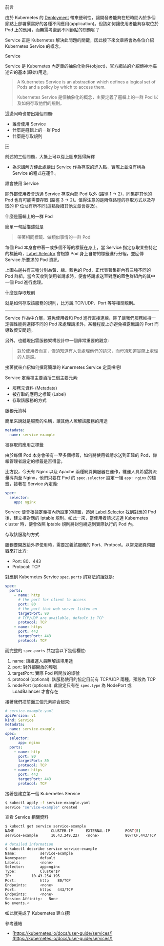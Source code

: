 
前言 [](https://tachingchen.com/tw/blog/kubernetes-service/#%E5%89%8D%E8%A8%80)

由於 Kubernetes 的 [Deployment](https://tachingchen.com/tw/blog/kubernetes-rolling-update-with-deployment/) 帶來便利性，讓開發者能夠在短時間內於多個節點上部署撰寫好的各種不同應用(application)。但該如何讓使用者能夠存取位於 Pod 上的應用，而無需考慮到不同節點的問題呢？

Service 正是 Kubernetes 解決此問題的關鍵，因此接下來文章將會為各位介紹 Kubernetes Service 的概念。

Service [](https://tachingchen.com/tw/blog/kubernetes-service/#service)

Service 是 Kubernetes 內定義的抽象化物件(object)，官方網站的介紹傳神地描述它的基本(原始)用途。

> A Kubernetes Service is an abstraction which defines a logical set of Pods and a policy by which to access them.
> 
> Kubernetes Service 是個抽象化的概念，主要定義了邏輯上的一群 Pod 以及如何存取他們的規則。

這邊同時也帶出幾個問題:

-   誰會使用 Service
-   什麼是邏輯上的一群 Pod
-   什麼是存取規則


￼


前述的三個問題，大抵上可以從上圖來獲得解釋

-   為求講解方便此處繪出 Service 作為存取的進入點，實際上並沒有稱為 Service 的程式在運作。

誰會使用 Service [](https://tachingchen.com/tw/blog/kubernetes-service/#%E8%AA%B0%E6%9C%83%E4%BD%BF%E7%94%A8-service)

除外部使用者會透過 Service 存取內部 Pod 以外 (路徑 1 -> 2)，同集群其他的 Pod 也有可能需要存取 (路徑 3 -> 2)。值得注意的是兩條路徑的存取方式以及存取的 IP 位址有所不同(這點後續其他文章會提及)。

什麼是邏輯上的一群 Pod [](https://tachingchen.com/tw/blog/kubernetes-service/#%E4%BB%80%E9%BA%BC%E6%98%AF%E9%82%8F%E8%BC%AF%E4%B8%8A%E7%9A%84%E4%B8%80%E7%BE%A4-pod)

簡單一句話描述就是

> 帶著相同標籤、做類似事情的一群 Pod

每個 Pod 本身會帶著一或多個不等的標籤在身上，當 Service 指定存取某些特定的標籤時，[Label Selector](https://kubernetes.io/docs/concepts/overview/working-with-objects/labels/) 會根據 Pod 身上自帶的標籤進行分組，並回傳 Service 所要求的 Pod 資訊。

上圖右邊共有三種分別為黃、綠、藍色的 Pod，正代表著集群內有三種不同的 Pod 群組，當今天收到使用者請求時，便會將請求送至對應的藍色群組內的其中一個 Pod 進行處理。

什麼是存取規則 [](https://tachingchen.com/tw/blog/kubernetes-service/#%E4%BB%80%E9%BA%BC%E6%98%AF%E5%AD%98%E5%8F%96%E8%A6%8F%E5%89%87)

就是如何存取該服務的規則，比方說 TCP/UDP、Port 等等相關規則。

---

Service 作為中介層，避免使用者和 Pod 進行直接連線，除了讓我們服務維持一定彈性能夠選擇不同的 Pod 來處理請求外，某種程度上亦避免裸露無謂的 Port 而導致資安問題。

另外，也體現出雲服務架構設計中一個非常重要的觀念:

> 對於使用者而言，僅須知道有人會處理他們的請求，而毋須知道實際上處理的人是誰。

接著就來介紹如何撰寫簡單的 Kunernetes Service 定義檔吧!

Service 定義檔主要涵括三個主要元素:

-   服務元資料 (Metadata)
-   被存取的應用之標籤 (Label)
-   存取該服務的方式

服務元資料 [](https://tachingchen.com/tw/blog/kubernetes-service/#%E6%9C%8D%E5%8B%99%E5%85%83%E8%B3%87%E6%96%99)

簡單來說就是服務的名稱，讓其他人瞭解該服務的用途

```yaml
metadata:
  name: service-example
```

被存取的應用之標籤 [](https://tachingchen.com/tw/blog/kubernetes-service/#%E8%A2%AB%E5%AD%98%E5%8F%96%E7%9A%84%E6%87%89%E7%94%A8%E4%B9%8B%E6%A8%99%E7%B1%A4)

由於每個 Pod 本身會帶有一至多個標籤，如何將使用者請求送到正確的 Pod，仰賴管理者設定的標籤是否得當。

比方說，今天有 Nginx 以及 Apache 兩種網頁伺服器在運作，維運人員希望將流量導向至 Nginx，他們只要在 Pod 的 `spec.selector` 設定一組 `app: nginx` 的標籤，接著在 Service 內定義:

```yaml
spec:
  selector:
    app: nginx
```

Service 便會根據定義檔內所設定的標籤，透過 [Label Selector](https://kubernetes.io/docs/concepts/overview/working-with-objects/labels/) 找到對應的 Pod 後，建立相對應的 Iptable 規則。如此一來，當使用者請求送達 Kubernetes cluster 時，便會依照 Iptable 規則將封包繞送到實際執行的 Pod 內。

存取該服務的方式 [](https://tachingchen.com/tw/blog/kubernetes-service/#%E5%AD%98%E5%8F%96%E8%A9%B2%E6%9C%8D%E5%8B%99%E7%9A%84%E6%96%B9%E5%BC%8F)

服務要開放給外界使用時，需要定義該服務的 Port、Protocol。以常見網頁伺服器來打比方:

-   Port: 80、443
-   Protocol: TCP

對應到 Kubernetes Service `spec.ports` 的寫法的話就是:

```yaml
spec:
  ports:
    - name: http
      # the port for client to access
      port: 80
      # the port that web server listen on
      targetPort: 80
      # TCP/UDP are available, default is TCP
      protocol: TCP
    - name: https
      port: 443
      targetPort: 443
      protocol: TCP
```

而完整的 `spec.ports` 共包含以下幾個欄位:

1.  name: 讓維運人員瞭解該埠用途
2.  port: 對外部開放的埠號
3.  targetPort: 實際 Pod 所開放的埠號
4.  protocol (optional): 該服務使用的協定目前有 TCP/UDP 兩種，預設為 TCP
5.  nodePort (optional): 此設定只有在 `spec.type` 為 NodePort 或 LoadBalancer 才會存在

接著我們把前面三個元素綜合起來:

```yaml
# service-example.yaml
apiVersion: v1
kind: Service
metadata:
  name: service-example
spec:
  selector:
      app: nginx
  ports:
    - name: http
      port: 80
      targetPort: 80
      protocol: TCP
    - name: https
      port: 443
      targetPort: 443
      protocol: TCP
```

接著是建立第一個 Kubernetes Service

```bash
$ kubectl apply -f service-example.yaml
service "service-example" created
```

查看 Service 相關資料

```bash
$ kubectl get service service-example
NAME                 CLUSTER-IP      EXTERNAL-IP       PORT(S)            AGE
service-example      10.43.249.227   <none>            80/TCP,443/TCP     6s

# detailed information
$ kubectl describe service service-example
Name:			service-example
Namespace:		default
Labels:			<none>
Selector:		app=nginx
Type:			ClusterIP
IP:			10.43.254.195
Port:			http	80/TCP
Endpoints:		<none>
Port:			https	443/TCP
Endpoints:		<none>
Session Affinity:	None
No events.⏎
```

如此就完成了 Kubernetes 建立摟!

參考連結 [](https://tachingchen.com/tw/blog/kubernetes-service/#%E5%8F%83%E8%80%83%E9%80%A3%E7%B5%90)

-   [https://kubernetes.io/docs/user-guide/services/](https://kubernetes.io/docs/user-guide/services/)